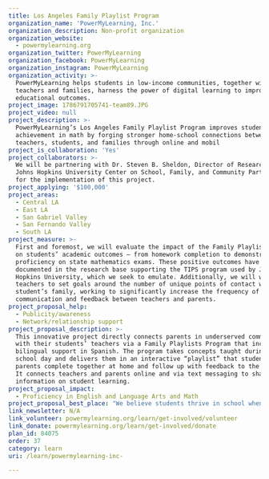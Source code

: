 ```yaml
---
title: Los Angeles Family Playlist Program
organization_name: 'PowerMyLearning, Inc.'
organization_description: Non-profit organization
organization_website:
  - powermylearning.org
organization_twitter: PowerMyLearning
organization_facebook: PowerMyLearning
organization_instagram: PowerMyLearning
organization_activity: >-
  PowerMyLearning helps students in low-income communities, together with their
  teachers and families, harness the power of digital learning to improve
  educational outcomes.
project_image: 1786791705741-team89.JPG
project_video: null
project_description: >-
  PowerMyLearning’s Los Angeles Family Playlist Program improves student
  achievement in math by forging stronger home-school connections between
  teachers, students, and families through online and mobil
project_is_collaboration: 'Yes'
project_collaborators: >-
  We will be partnering with Dr. Steven B. Sheldon, Director of Research at the
  Johns Hopkins University Center on School, Family, and Community Partnerships,
  for the implementation of this project.
project_applying: '$100,000'
project_areas:
  - Central LA
  - East LA
  - San Gabriel Valley
  - San Fernando Valley
  - South LA
project_measure: >-
  First and foremost, we will evaluate the impact of the Family Playlist Program
  on students’ academic outcomes – from homework completion to demonstrated
  proficiency on state mathematics exams. These positive outcomes have been
  documented in the research base supporting the TIPS program used by Johns
  Hopkins University, which we seek to emulate. Additionally, we will work with
  teachers to set goals around the number of unique points of contact with each
  student’s family, working to significantly increase the frequency of
  communication and feedback between teachers and parents.
project_proposal_help:
  - Publicity/awareness
  - Network/relationship support
project_proposal_description: >-
  This innovative project directly connects parents in underserved communities
  with their students’ teachers via a Family Playlists Program that incorporates
  bilingual support in Spanish. The program takes concepts taught during the
  school day and delivers them in an interactive “playlist” that students and
  parents complete together at home and follow up with feedback to the teacher.
  It connects teachers and parents online and via text messaging to share
  information on student learning.
project_proposal_impact:
  - Proficiency in English and Language Arts and Math
project_proposal_best_place: "We believe students thrive in school when they are self-directed learners who also receive simultaneous support from their teachers and families. However, this can be challenging in the late elementary and middle school years, when family involvement and teacher-family communication can begin to wane. During the years that students often need to make significant academic gains, teachers and families lack effective tools and systems to communicate about their learning and progress. To address this challenge, we are partnering with Johns Hopkins University to build upon the strong success of their research-backed Teachers Involving Parents in Schoolwork (TIPS) program by enhancing it with 21st-century technology to become our Family Playlists Program.\n\t\nIn this innovative program, teachers and students will extend learning into the home environment by completing mathematics-based “Family Playlists” from our free digital learning platform, PowerMyLearning Connect. Students will have the opportunity to demonstrate their knowledge by “teaching” parents what they have learned about math concepts, and parents will complete the process by sending feedback about their student’s performance via guided prompts, including full bilingual support for Spanish-speaking families. From a central dashboard, teachers will be able to assign Family Playlists to an entire class, prompting parents via text messaging in their home language. Following completion of the playlists at home, teachers can easily access parent feedback in one place, or determine which parents they should follow up with. Once students, teachers and families have become accustomed to using the playlists and text messaging, the program will serve as a low-lift, informal way for teachers to remain in constant communication with parents regarding student learning. This process has been demonstrated to have a positive impact on students’ homework completion, engagement with schoolwork, and overall academic performance."
link_newsletter: N/A
link_volunteer: powermylearning.org/learn/get-involved/volunteer
link_donate: powermylearning.org/learn/get-involved/donate
plan_id: 84075
order: 37
category: learn
uri: /learn/powermylearning-inc-

---
```

